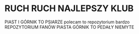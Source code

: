# RUCH RUCH NAJLEPSZY KLUB
PIAST I GÓRNIK TO PSIARZE
polecam to repozytorium bardzo
REPOZYTORIUM FANÓW PIASTA
GÓRNIK TO PEDAŁY NIEMYTE

